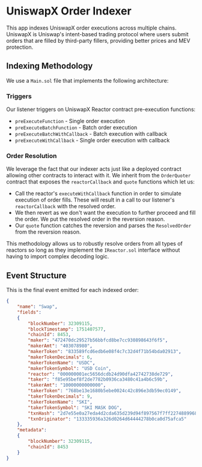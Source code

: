 # UniswapX Order Indexer

This app indexes UniswapX order executions across multiple chains. UniswapX is Uniswap's intent-based trading protocol where users submit orders that are filled by third-party fillers, providing better prices and MEV protection.

## Indexing Methodology

We use a `Main.sol` file that implements the following architecture:

### Triggers
Our listener triggers on UniswapX Reactor contract pre-execution functions:
- `preExecuteFunction` - Single order execution
- `preExecuteBatchFunction` - Batch order execution  
- `preExecuteBatchWithCallback` - Batch execution with callback
- `preExecuteWithCallback` - Single order execution with callback

### Order Resolution
We leverage the fact that our indexer acts just like a deployed contract allowing other contracts to interact with it. We inherit from the `OrderQuoter` contract that exposes the `reactorCallback` and `quote` functions which let us:
- Call the reactor's `executeWithCallback` function in order to simulate execution of order fills. These will result in a call to our listener's `reactorCallback` with the resolved order.
- We then revert as we don't want the execution to further proceed and fill the order. We put the resolved order in the reversion reason. 
- Our `quote` function catches the reversion and parses the `ResolvedOrder` from the reversion reason.

This methodology allows us to robustly resolve orders from all types of reactors so long as they implement the `IReactor.sol` interface without having to import complex decoding logic.

## Event Structure

This is the final event emitted for each indexed order:
```json
{
    "name": "Swap",
    "fields":
    {
        "blockNumber": 32309115,
        "blockTimestamp": 1751407577,
        "chainId": 8453,
        "maker": "472470dc29527b56bbfcd8be7cc930898643f6f5",
        "makerAmt": "403078980",
        "makerToken": "833589fcd6edb6e08f4c7c32d4f71b54bda02913",
        "makerTokenDecimals": 6,
        "makerTokenName": "USDC",
        "makerTokenSymbol": "USD Coin",
        "reactor": "000000001ec5656dcdb24d90dfa42742738de729",
        "taker": "f85e95bef8f2de7782b0936ca3480c41a4b6c59b",
        "takerAmt": "10000000000000",
        "takerToken": "768be13e1680b5ebe0024c42c896e3db59ec0149",
        "takerTokenDecimals": 9,
        "takerTokenName": "SKI",
        "takerTokenSymbol": "SKI MASK DOG",
        "txnHash": "2d7e55e0a27eda4d2cda635d239d94f897567f7ff2274889968362002e9cf420",
        "txnOriginator": "133335936a326d0264d64444278b0ca0d75afca5"
    },
    "metadata":
    {
        "blockNumber": 32309115,
        "chainId": 8453
    }
}
```

